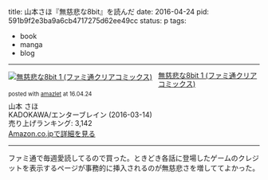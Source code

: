 title: 山本さほ『無慈悲な8bit』を読んだ
date: 2016-04-24
pid: 591b9f2e3ba9a6cb4717275d62ee49cc
status: p
tags:
- book
- manga
- blog
---

<div class="amazlet-box" style="margin-bottom:0px;"><div class="amazlet-image" style="float:left;margin:0px 12px 1px 0px;"><a href="http://www.amazon.co.jp/exec/obidos/ASIN/404734088X/dotimpact-22/ref=nosim/" name="amazletlink" target="_blank"><img src="http://ecx.images-amazon.com/images/I/51X%2BuTknwaL._SL160_.jpg" alt="無慈悲な8bit 1 (ファミ通クリアコミックス)" style="border: none;" /></a></div><div class="amazlet-info" style="line-height:120%; margin-bottom: 10px"><div class="amazlet-name" style="margin-bottom:10px;line-height:120%"><a href="http://www.amazon.co.jp/exec/obidos/ASIN/404734088X/dotimpact-22/ref=nosim/" name="amazletlink" target="_blank">無慈悲な8bit 1 (ファミ通クリアコミックス)</a><div class="amazlet-powered-date" style="font-size:80%;margin-top:5px;line-height:120%">posted with <a href="http://www.amazlet.com/" title="amazlet" target="_blank">amazlet</a> at 16.04.24</div></div><div class="amazlet-detail">山本 さほ <br />KADOKAWA/エンターブレイン (2016-03-14)<br />売り上げランキング: 3,142<br /></div><div class="amazlet-sub-info" style="float: left;"><div class="amazlet-link" style="margin-top: 5px"><a href="http://www.amazon.co.jp/exec/obidos/ASIN/404734088X/dotimpact-22/ref=nosim/" name="amazletlink" target="_blank">Amazon.co.jpで詳細を見る</a></div></div></div><div class="amazlet-footer" style="clear: left"></div></div>

---- 

ファミ通で毎週愛読してるので買った。ときどき各話に登場したゲームのクレジットを表示するページが事務的に挿入されるのが無慈悲さを増しててよかった。